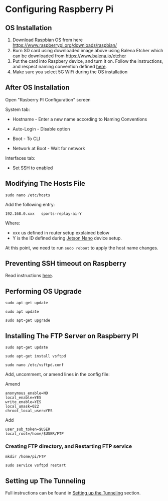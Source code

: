 # Configuring Raspberry Pi

## OS Installation
1. Download Raspbian OS from here https://www.raspberrypi.org/downloads/raspbian/
2. Burn SD card using downloaded image above using Balena Etcher which can be downloaded from https://www.balena.io/etcher
3. Put the card into Raspbery device, and turn it on. Follow the instructions, and respect naming convention defined [here](COMMON.md).
4. Make sure you select 5G WiFi during the OS installation

## After OS Installation
Open "Rasberry PI Configuration" screen

System tab:
	
- Hostname - Enter a new name according to Naming Conventions

- Auto-Login - Disable option

- Boot - To CLI

- Network at Boot - Wait for network

Interfaces tab:
	
- Set SSH to enabled

## Modifying The Hosts File
`sudo nano /etc/hosts`
    
Add the following entry:

    192.168.0.xxx	sports-replay-ai-Y 
     
Where:
 - xxx us defined in router setup explained below
 - Y is the ID defined during [Jetson Nano](JETSON.md) device setup.

At this point, we need to run `sudo reboot` to apply the host name changes.

## Preventing SSH timeout on Raspberry
Read instructions [here](COMMON.md).

## Performing OS Upgrade

`sudo apt-get update`

`sudo apt update`

`sudo apt-get upgrade`
    
## Installing The FTP Server on Raspberry PI

`sudo apt-get update`

`sudo apt-get install vsftpd`

`sudo nano /etc/vsftpd.conf`

Add, uncomment, or amend lines in the config file:

Amend

    anonymous_enable=NO
    local_enable=YES
    write_enable=YES
    local_umask=022
    chroot_local_user=YES

Add

    user_sub_token=$USER
    local_root=/home/$USER/FTP

### Creating FTP directory, and Restarting FTP service

`mkdir /home/pi/FTP`

`sudo service vsftpd restart`

## Setting up The Tunneling
Full instructions can be found in [Setting up the Tunneling](../README.md) section.
